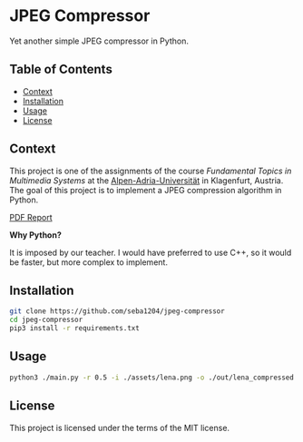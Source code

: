 <!-- omit in toc -->
# JPEG Compressor

Yet another simple JPEG compressor in Python.

<!-- omit in toc -->
## Table of Contents

- [Context](#context)
- [Installation](#installation)
- [Usage](#usage)
- [License](#license)

## Context

This project is one of the assignments of the course *Fundamental Topics
in Multimedia Systems* at the [Alpen-Adria-Universität](https://www.aau.at/en/) in Klagenfurt, Austria.
The goal of this project is to implement a JPEG compression algorithm in Python.

[PDF Report](https://aau.spont.me/mmf/jpeg/report.pdf)

**Why Python?**

It is imposed by our teacher. I would have preferred to use C++, so it would be
faster, but more complex to implement.

## Installation

```bash
git clone https://github.com/seba1204/jpeg-compressor
cd jpeg-compressor
pip3 install -r requirements.txt
```

## Usage

```bash
python3 ./main.py -r 0.5 -i ./assets/lena.png -o ./out/lena_compressed.png
```

## License

This project is licensed under the terms of the MIT license.

